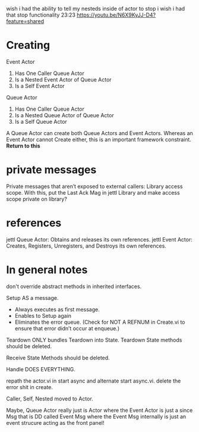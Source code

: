 wish i had the ability to tell my nesteds
inside of actor to stop
i wish i had that stop functionality
23:23
https://youtu.be/N6X9KyJJ-D4?feature=shared


# Creating 
Event Actor
1. Has One Caller Queue Actor
2. Is a Nested Event Actor of Queue Actor
3. Is a Self Event Actor

Queue Actor
1. Has One Caller Queue Actor
2. Is a Nested Queue Actor of Queue Actor
3. Is a Self Queue Actor


A Queue Actor can create both Queue Actors and Event Actors.
Whereas an Event Actor cannot Create either, this is an important framework constraint.
**Return to this**

# private messages

Private messages that aren’t exposed to external callers: Library access scope.
With this, put the Last Ack Mag in jettl Library and make access scope private on library?


# references

jettl Queue Actor: Obtains and releases its own references.
jettl Event Actor: Creates, Registers, Unregisters, and Destroys its own references.


# In general notes

don't override abstract methods in inherited interfaces.









Setup AS a message.
- Always executes as first message.
- Enables to Setup again
- Eliminates the error queue. (Check for NOT A REFNUM in Create.vi to ensure that error didn’t occur at enqueue.)

Teardown ONLY bundles Teardown into State.
Teardown State methods should be deleted.

Receive State Methods should be deleted.

Handle DOES EVERYTHING.

repath the actor.vi in start async and alternate start async.vi.
delete the error shit in create.

Caller, Self, Nested moved to Actor.


Maybe, Queue Actor really just is Actor where the Event Actor is just a since Msg that is DD called Event Msg where the Event Msg internally is just an event strucure acting as the front panel!
